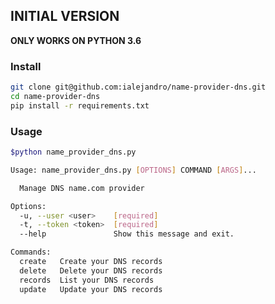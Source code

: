 ## INITIAL VERSION
**ONLY WORKS ON PYTHON 3.6**

### Install
```bash
git clone git@github.com:ialejandro/name-provider-dns.git
cd name-provider-dns
pip install -r requirements.txt
```

### Usage
```bash
$python name_provider_dns.py

Usage: name_provider_dns.py [OPTIONS] COMMAND [ARGS]...

  Manage DNS name.com provider

Options:
  -u, --user <user>    [required]
  -t, --token <token>  [required]
  --help               Show this message and exit.

Commands:
  create   Create your DNS records
  delete   Delete your DNS records
  records  List your DNS records
  update   Update your DNS records
```
